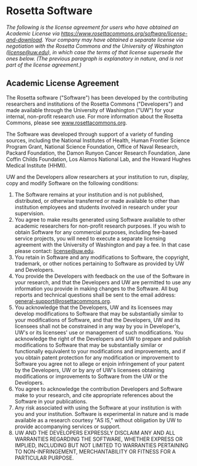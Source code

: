 Rosetta Software
================

_The following is the license agreement for users who have obtained an Academic License via <https://www.rosettacommons.org/software/license-and-download>._
_Your company may have obtained a separate license via negotiation with the Rosetta Commons and the University of Washington (license@uw.edu),_
_in which case the terms of that license supersede the ones below._
_(The previous paragraph is explanatory in nature, and is not part of the license agreement.)_

Academic License Agreement
--------------------------

The Rosetta software ("Software") has been developed by the contributing researchers and institutions of the Rosetta Commons ("Developers") 
and made available through the University of Washington ("UW") for your internal, non-profit research use. 
For more information about the Rosetta Commons, please see www.rosettacommons.org.

The Software was developed through support of a variety of funding sources, including the National Institutes of Health, 
Human Frontier Science Program Grant, National Science Foundation, Office of Naval Research, Packard Foundation, 
the Damon Runyon Cancer Research Foundation, Jane Coffin Childs Foundation, Los Alamos National Lab, and the Howard Hughes Medical Institute (HHMI).

UW and the Developers allow researchers at your institution to run, display, copy and modify Software on the following conditions:

1. The Software remains at your institution and is not published, distributed, or otherwise transferred or made available 
    to other than institution employees and students involved in research under your supervision.
2. You agree to make results generated using Software available to other academic researchers for non-profit research purposes. 
    If you wish to obtain Software for any commercial purposes, including fee-based service projects, 
    you will need to execute a separate licensing agreement with the University of Washington and pay a fee. 
    In that case please contact: license@uw.edu.
3. You retain in Software and any modifications to Software, the copyright, trademark, 
    or other notices pertaining to Software as provided by UW and Developers.
4. You provide the Developers with feedback on the use of the Software in your research, 
    and that the Developers and UW are permitted to use any information you provide in making changes to the Software. 
    All bug reports and technical questions shall be sent to the email address: general-support@rosettacommons.org.
5. You acknowledge that the Developers, UW and its licensees may develop modifications to Software that may be substantially similar 
    to your modifications of Software, and that the Developers, UW and its licensees shall not be constrained in any way 
    by you in Developer's, UW's or its licensees' use or management of such modifications. 
    You acknowledge the right of the Developers and UW to prepare and publish modifications to Software 
    that may be substantially similar or functionally equivalent to your modifications and improvements, 
    and if you obtain patent protection for any modification or improvement to Software you agree not to allege or 
    enjoin infringement of your patent by the Developers, UW or by any of UW's licensees obtaining modifications or 
    improvements to Software from the UW or the Developers.
6. You agree to acknowledge the contribution Developers and Software make to your research, 
    and cite appropriate references about the Software in your publications.
7. Any risk associated with using the Software at your institution is with you and your institution. 
    Software is experimental in nature and is made available as a research courtesy "AS IS," 
    without obligation by UW to provide accompanying services or support.
8. UW AND THE DEVELOPERS EXPRESSLY DISCLAIM ANY AND ALL WARRANTIES REGARDING THE SOFTWARE, WHETHER EXPRESS OR IMPLIED, 
    INCLUDING BUT NOT LIMITED TO WARRANTIES PERTAINING TO NON-INFRINGEMENT, MERCHANTABILITY OR FITNESS FOR A PARTICULAR PURPOSE.

